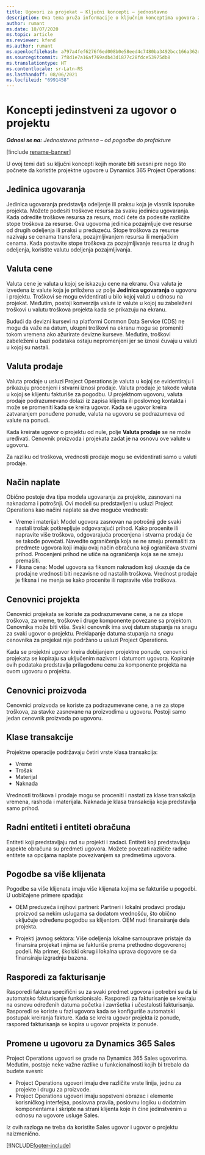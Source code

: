 ```yaml
---
title: Ugovori za projekat – Ključni koncepti – jednostavno
description: Ova tema pruža informacije o ključnim konceptima ugovora za projekat.
author: rumant
ms.date: 10/07/2020
ms.topic: article
ms.reviewer: kfend
ms.author: rumant
ms.openlocfilehash: a797a4fef6276f6ed008b0e58eed4c7480ba3492bcc166a362d4ff2816acf777
ms.sourcegitcommit: 7f8d1e7a16af769adb43d1877c28fdce53975db8
ms.translationtype: HT
ms.contentlocale: sr-Latn-RS
ms.lasthandoff: 08/06/2021
ms.locfileid: "6991458"
---
```

# <a name="concepts-unique-to-project-contracts"></a>Koncepti jedinstveni za ugovor o projektu

_**Odnosi se na:** Jednostavna primena – od pogodbe do profakture_

[!include [rename-banner](~/includes/cc-data-platform-banner.md)]

U ovoj temi dati su ključni koncepti kojih morate biti svesni pre nego što počnete da koristite projektne ugovore u Dynamics 365 Project Operations:

## <a name="contracting-unit"></a>Jedinica ugovaranja

Jedinica ugovaranja predstavlja odeljenje ili praksu koja je vlasnik isporuke projekta. Možete podesiti troškove resursa za svaku jedinicu ugovaranja. Kada odredite troškove resursa za resurs, moći ćete da podesite različite stope troškova za resurse. Ova ugovorna jedinica pozajmljuje ove resurse od drugih odeljenja ili praksi u preduzeću. Stope troškova za resurse nazivaju se cenama transfera, pozajmljivanjem resursa ili menjačkim cenama. Kada postavite stope troškova za pozajmljivanje resursa iz drugih odeljenja, koristite valutu odeljenja pozajmljivanja.

## <a name="cost-currency"></a>Valuta cene

Valuta cene je valuta u kojoj se iskazuju cene na ekranu. Ova valuta je izvedena iz valute koja je priložena uz polje **Jedinica ugovaranja** o ugovoru i projektu. Troškovi se mogu evidentirati u bilo kojoj valuti u odnosu na projekat. Međutim, postoji konverzija valute iz valute u kojoj su zabeleženi troškovi u valutu troškova projekta kada se prikazuju na ekranu.

Budući da devizni kursevi na platformi Common Data Service (CDS) ne mogu da važe na datum, ukupni troškovi na ekranu mogu se promeniti tokom vremena ako ažurirate devizne kurseve. Međutim, troškovi zabeleženi u bazi podataka ostaju nepromenjeni jer se iznosi čuvaju u valuti u kojoj su nastali.

## <a name="sales-currency"></a>Valuta prodaje

Valuta prodaje u usluzi Project Operations je valuta u kojoj se evidentiraju i prikazuju procenjeni i stvarni iznosi prodaje. Valuta prodaje je takođe valuta u kojoj se klijentu fakturiše za pogodbu. U projektnom ugovoru, valuta prodaje podrazumevano dolazi iz zapisa klijenta ili poslovnog kontakta i može se promeniti kada se kreira ugovor. Kada se ugovor kreira zatvaranjem ponuđene ponude, valuta na ugovoru se podrazumeva od valute na ponudi.

Kada kreirate ugovor o projektu od nule, polje **Valuta prodaje** se ne može uređivati. Cenovnik proizvoda i projekata zadat je na osnovu ove valute u ugovoru.

Za razliku od troškova, vrednosti prodaje mogu se evidentirati samo u valuti prodaje.

## <a name="billing-method"></a>Način naplate

Obično postoje dva tipa modela ugovaranja za projekte, zasnovani na naknadama i potrošnji. Ovi modeli su predstavljeni u usluzi Project Operations kao načini naplate sa dve moguće vrednosti:

- Vreme i materijal: Model ugovora zasnovan na potrošnji gde svaki nastali trošak potkrepljuje odgovarajući prihod. Kako procenite ili napravite više troškova, odgovarajuća procenjena i stvarna prodaja će se takođe povećati. Navedite ograničenja koja se ne smeju premašiti za predmete ugovora koji imaju ovaj način obračuna koji ograničava stvarni prihod. Procenjeni prihod ne utiče na ograničenja koja se ne smeju premašiti.
- Fiksna cena: Model ugovora sa fiksnom naknadom koji ukazuje da će prodajne vrednosti biti nezavisne od nastalih troškova. Vrednost prodaje je fiksna i ne menja se kako procenite ili napravite više troškova.

## <a name="project-price-lists"></a>Cenovnici projekta

Cenovnici projekata se koriste za podrazumevane cene, a ne za stope troškova, za vreme, troškove i druge komponente povezane sa projektom. Cenovnika može biti više. Svaki cenovnik ima svoj datum stupanja na snagu za svaki ugovor o projektu. Preklapanje datuma stupanja na snagu cenovnika za projekat nije podržano u usluzi Project Operations.

Kada se projektni ugovor kreira dobijanjem projektne ponude, cenovnici projekata se kopiraju sa uključenim nazivom i datumom ugovora. Kopiranje ovih podataka predstavlja prilagođenu cenu za komponente projekta na ovom ugovoru o projektu.

## <a name="product-price-lists"></a>Cenovnici proizvoda

Cenovnici proizvoda se koriste za podrazumevane cene, a ne za stope troškova, za stavke zasnovane na proizvodima u ugovoru. Postoji samo jedan cenovnik proizvoda po ugovoru.

## <a name="transaction-classes"></a>Klase transakcije

Projektne operacije podržavaju četiri vrste klasa transakcija:

- Vreme
- Trošak
- Materijal
- Naknada

Vrednosti troškova i prodaje mogu se proceniti i nastati za klase transakcija vremena, rashoda i materijala. Naknada je klasa transakcija koja predstavlja samo prihod.

## <a name="work-entities-and-billing-entities"></a>Radni entiteti i entiteti obračuna

Entiteti koji predstavljaju rad su projekti i zadaci. Entiteti koji predstavljaju aspekte obračuna su predmeti ugovora. Možete povezati različite radne entitete sa opcijama naplate povezivanjem sa predmetima ugovora.

## <a name="multi-customer-deals"></a>Pogodbe sa više klijenata

Pogodbe sa više klijenata imaju više klijenata kojima se fakturiše u pogodbi. U uobičajene primere spadaju:

- OEM preduzeća i njihovi partneri: Partneri i lokalni prodavci prodaju proizvod sa nekim uslugama sa dodatom vrednošću, što obično uključuje određenu pogodbu sa klijentom. OEM nudi finansiranje dela projekta. 

- Projekti javnog sektora: Više odeljenja lokalne samouprave pristaje da finansira projekat i njima se fakturiše prema prethodno dogovorenoj podeli. Na primer, školski okrug i lokalna uprava dogovore se da finansiraju izgradnju bazena.

## <a name="invoice-schedules"></a>Rasporedi za fakturisanje

Rasporedi faktura specifični su za svaki predmet ugovora i potrebni su da bi automatsko fakturisanje funkcionisalo. Rasporedi za fakturisanje se kreiraju na osnovu određenih datuma početka i završetka i učestalosti fakturisanja. Rasporedi se koriste u fazi ugovora kada se konfiguriše automatski postupak kreiranja fakture. Kada se kreira ugovor projekta iz ponude, raspored fakturisanja se kopira u ugovor projekta iz ponude.

## <a name="changes-from-the-dynamics-365-sales-contract"></a>Promene u ugovoru za Dynamics 365 Sales

Project Operations ugovori se grade na Dynamics 365 Sales ugovorima. Međutim, postoje neke važne razlike u funkcionalnosti kojih bi trebalo da budete svesni:

- Project Operations ugovori imaju dve različite vrste linija, jednu za projekte i drugu za proizvode.
- Project Operations ugovori imaju sopstveni obrazac i elemente korisničkog interfejsa, poslovna pravila, poslovnu logiku u dodatnim komponentama i skripte na strani klijenta koje ih čine jedinstvenim u odnosu na ugovore usluge Sales.

Iz ovih razloga ne treba da koristite Sales ugovor i ugovor o projektu naizmenično.


[!INCLUDE[footer-include](../../includes/footer-banner.md)]
